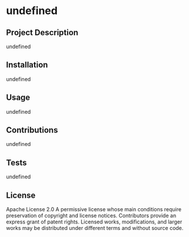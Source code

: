 # undefined
## Project Description
undefined
## Installation
undefined
## Usage
undefined
## Contributions
undefined
## Tests
undefined
## License
Apache License 2.0
A permissive license whose main conditions require preservation of copyright and license notices. Contributors provide an express grant of patent rights. Licensed works, modifications, and larger works may be distributed under different terms and without source code.

